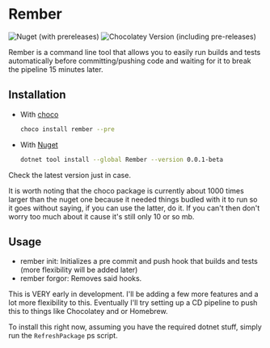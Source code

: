 # Rember

![Nuget (with prereleases)](https://img.shields.io/nuget/vpre/rember) ![Chocolatey Version (including pre-releases)](https://img.shields.io/chocolatey/v/rember?include_prereleases)

Rember is a command line tool that allows you to easily run builds and tests automatically before
committing/pushing code and waiting for it to break the pipeline 15 minutes later.

## Installation

- With [choco](https://community.chocolatey.org/packages/Rember)
  ```sh
  choco install rember --pre 
  ```

- With [Nuget](https://www.nuget.org/packages/Rember/)
  ```sh
  dotnet tool install --global Rember --version 0.0.1-beta
  ```

Check the latest version just in case.

It is worth noting that the choco package is currently about 1000 times larger than the nuget one
because it needed things budled with it to run so it goes without saying, if you can use the
latter, do it. If you can't then don't worry too much about it cause it's still only 10 or so mb.


## Usage

- rember init: Initializes a pre commit and push hook that builds and tests (more flexibility will be added later)
- rember forgor: Removes said hooks.

This is VERY early in development. I'll be adding a few more features and a lot more flexibility
to this. Eventually I'll try setting up a CD pipeline to push this to things like Chocolatey and or Homebrew.

To install this right now, assuming you have the required dotnet stuff, simply run the `RefreshPackage` ps script.